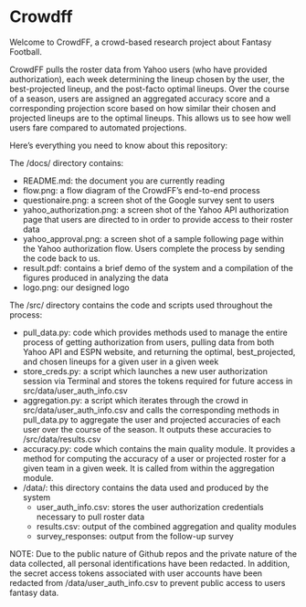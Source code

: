Crowdff
=======

Welcome to CrowdFF, a crowd-based research project about Fantasy Football.

CrowdFF pulls the roster data from Yahoo users (who have provided authorization), each week determining the lineup chosen by the user, the best-projected lineup, and the post-facto optimal lineups.  Over the course of a season, users are assigned an aggregated accuracy score and a corresponding projection score based on how similar their chosen and projected lineups are to the optimal lineups.  This allows us to see how well users fare compared to automated projections.      

Here’s everything you need to know about this repository:

The /docs/ directory contains:
- README.md: the document you are currently reading
- flow.png: a flow diagram of the CrowdFF’s end-to-end process
- questionaire.png: a screen shot of the Google survey sent to users
- yahoo_authorization.png: a screen shot of the Yahoo API authorization page that users are directed to in order to provide access to their roster data
- yahoo_approval.png: a screen shot of a sample following page within the Yahoo authorization flow.  Users complete the process by sending the code back to us.
- result.pdf: contains a brief demo of the system and a compilation of the figures produced in analyzing the data
- logo.png: our designed logo 

The /src/ directory contains the code and scripts used throughout the process:
- pull_data.py: code which provides methods used to manage the entire process of getting authorization from users, pulling data from both Yahoo API and ESPN website, and returning the optimal, best_projected, and chosen lineups for a given user in a given week
- store_creds.py: a script which launches a new user authorization session via Terminal and stores the tokens required for future access in src/data/user_auth_info.csv
- aggregation.py: a script which iterates through the crowd in src/data/user_auth_info.csv and calls the corresponding methods in pull_data.py to aggregate the user and projected accuracies of each user over the course of the season.  It outputs these accuracies to /src/data/results.csv
- accuracy.py: code which contains the main quality module. It provides a method for computing the accuracy of a user or projected roster for a given team in a given week.  It is called from within the aggregation module.
- /data/: this directory contains the data used and produced by the system
	- user_auth_info.csv: stores the user authorization credentials necessary to pull roster data
	- results.csv: output of the combined aggregation and quality modules
	- survey_responses: output from the follow-up survey      

NOTE: Due to the public nature of Github repos and the private nature of the data collected, all personal identifications have been redacted.  In addition, the secret access tokens associated with user accounts have been redacted from /data/user_auth_info.csv to prevent public access to users fantasy data.  
    